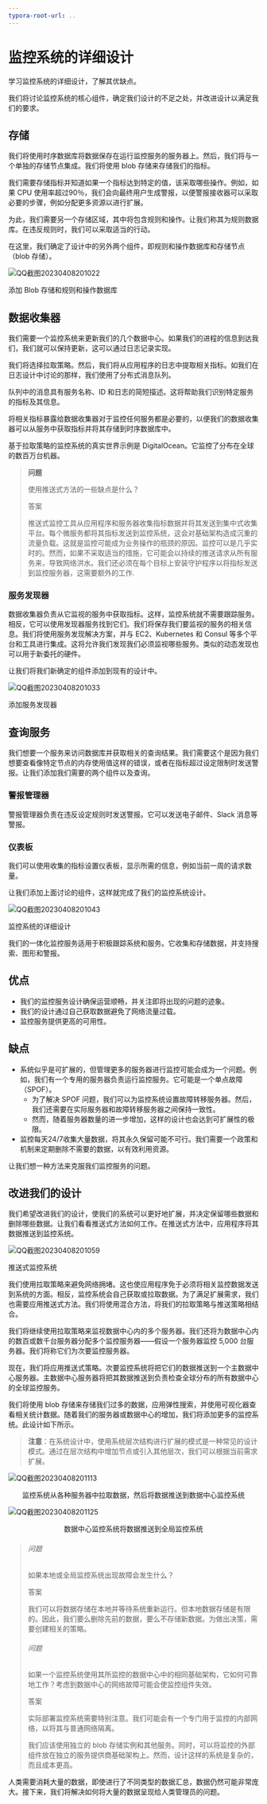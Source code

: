 ```yaml
---
typora-root-url: ..
---
```


# 监控系统的详细设计

学习监控系统的详细设计，了解其优缺点。

我们将讨论监控系统的核心组件，确定我们设计的不足之处，并改进设计以满足我们的要求。

## 存储

我们将使用时序数据库将数据保存在运行监控服务的服务器上。然后，我们将与一个单独的存储节点集成。我们将使用 blob 存储来存储我们的指标。

我们需要存储指标并知道如果一个指标达到特定的值，该采取哪些操作。例如，如果 CPU 使用率超过90％，我们会向最终用户生成警报，以便警报接收器可以采取必要的步骤，例如分配更多资源以进行扩展。

为此，我们需要另一个存储区域，其中将包含规则和操作。让我们称其为规则数据库。在违反规则时，我们可以采取适当的行动。

在这里，我们确定了设计中的另外两个组件，即规则和操作数据库和存储节点（blob 存储）。

![QQ截图20230408201022](/img/14-Monitor%20Server-side%20Errors/QQ%E6%88%AA%E5%9B%BE20230408201022.png)

添加 Blob 存储和规则和操作数据库

## 数据收集器

我们需要一个监控系统来更新我们的几个数据中心。如果我们的进程的信息到达我们，我们就可以保持更新，这可以通过日志记录实现。

我们将选择拉取策略。然后，我们将从应用程序的日志中提取相关指标。如我们在日志设计中讨论的那样，我们使用了分布式消息队列。

队列中的消息具有服务名称、ID 和日志的简短描述。这将帮助我们识别特定服务的指标及其信息。

将相关指标暴露给数据收集器对于监控任何服务都是必要的，以便我们的数据收集器可以从服务中获取指标并将其存储到时序数据库中。

基于拉取策略的监控系统的真实世界示例是 DigitalOcean。它监控了分布在全球的数百万台机器。

> **问题**
>
> 使用推送式方法的一些缺点是什么？
>
> 答案
>
> 推送式监控工具从应用程序和服务器收集指标数据并将其发送到集中式收集平台。每个微服务都将其指标发送到监控系统，这会对基础架构造成沉重的流量负载。这就是监控可能成为业务操作的瓶颈的原因。监控可以是几乎实时的。然而，如果不采取适当的措施，它可能会以持续的推送请求从所有服务来，导致网络洪水。我们还必须在每个目标上安装守护程序以将指标发送到监控服务器，这需要额外的工作.

### 服务发现器

数据收集器负责从它监视的服务中获取指标。这样，监控系统就不需要跟踪服务。相反，它可以使用发现器服务找到它们。我们将保存我们要监视的服务的相关信息。我们将使用服务发现解决方案，并与 EC2、Kubernetes 和 Consul 等多个平台和工具进行集成。这将允许我们发现我们必须监视哪些服务。类似的动态发现也可以用于新委托的硬件。

让我们将我们新确定的组件添加到现有的设计中。

![QQ截图20230408201033](/img/14-Monitor%20Server-side%20Errors/QQ%E6%88%AA%E5%9B%BE20230408201033.png)

添加服务发现器

## 查询服务

我们想要一个服务来访问数据库并获取相关的查询结果。我们需要这个是因为我们想要查看像特定节点的内存使用值这样的错误，或者在指标超过设定限制时发送警报。让我们添加我们需要的两个组件以及查询。

### 警报管理器

警报管理器负责在违反设定规则时发送警报。它可以发送电子邮件、Slack 消息等警报。

### 仪表板

我们可以使用收集的指标设置仪表板，显示所需的信息，例如当前一周的请求数量。

让我们添加上面讨论的组件，这样就完成了我们的监控系统设计。

![QQ截图20230408201043](/img/14-Monitor%20Server-side%20Errors/QQ%E6%88%AA%E5%9B%BE20230408201043.png)

监控系统的详细设计

我们的一体化监控服务适用于积极跟踪系统和服务。它收集和存储数据，并支持搜索、图形和警报。

## 优点

- 我们的监控服务设计确保运营顺畅，并关注即将出现的问题的迹象。
- 我们的设计通过自己获取数据避免了网络流量过载。
- 监控服务提供更高的可用性。

## 缺点

- 系统似乎是可扩展的，但管理更多的服务器进行监控可能会成为一个问题。例如，我们有一个专用的服务器负责运行监控服务。它可能是一个单点故障（SPOF）。
  - 为了解决 SPOF 问题，我们可以为监控系统设置故障转移服务器。然后，我们还需要在实际服务器和故障转移服务器之间保持一致性。
  - 然而，随着服务器数量的进一步增加，这样的设计也会达到可扩展性的极限。
- 监控每天24/7收集大量数据，将其永久保留可能不可行。我们需要一个政策和机制来定期删除不需要的数据，以有效利用资源。

让我们想一种方法来克服我们监控服务的问题。

## 改进我们的设计

我们希望改进我们的设计，使我们的系统可以更好地扩展，并决定保留哪些数据和删除哪些数据。让我们看看推送式方法如何工作。在推送式方法中，应用程序将其数据推送到监控系统。

![QQ截图20230408201059](/img/14-Monitor%20Server-side%20Errors/QQ%E6%88%AA%E5%9B%BE20230408201059.png)

推送式监控系统

我们使用拉取策略来避免网络拥堵。这也使应用程序免于必须将相关监控数据发送到系统的方面。相反，监控系统会自己获取或拉取数据。为了满足扩展需求，我们也需要应用推送式方法。我们将使用混合方法，将我们的拉取策略与推送策略相结合。

我们将继续使用拉取策略来监视数据中心内的多个服务器。我们还将为数据中心内的数百或数千台服务器分配多个监控服务器——假设一个服务器监控 5,000 台服务器。我们将称它们为次要监控服务器。

现在，我们将应用推送式策略。次要监控系统将把它们的数据推送到一个主数据中心服务器。主数据中心服务器将把其数据推送到负责检查全球分布的所有数据中心的全球监控服务。

我们将使用 blob 存储来存储我们过多的数据，应用弹性搜索，并使用可视化器查看相关统计数据。随着我们的服务器或数据中心的增加，我们将添加更多的监控系统。此设计如下所示。

> **注意**：在系统设计中，使用系统层次结构进行扩展的模式是一种常见的设计模式。通过在层次结构中增加节点或引入其他层次，我们可以根据当前需求扩展。

![QQ截图20230408201113](/img/14-Monitor%20Server-side%20Errors/QQ%E6%88%AA%E5%9B%BE20230408201113.png)

<center>监控系统从各种服务器中拉取数据，然后将数据推送到数据中心监控系统</center>

![QQ截图20230408201125](/img/14-Monitor%20Server-side%20Errors/QQ%E6%88%AA%E5%9B%BE20230408201125.png)

<center>数据中心监控系统将数据推送到全局监控系统</center>

> ###### 问题
>
> 如果本地或全局监控系统出现故障会发生什么？
>
> 答案
>
> 我们可以将数据存储在本地并等待系统重新运行。但本地数据存储是有限的。因此，我们要么删除先前的数据，要么不存储新数据。为做出决策，需要创建相关的策略。
>
> ###### 问题
>
> 如果一个监控系统使用其所监控的数据中心中的相同基础架构，它如何可靠地工作？考虑到数据中心的网络故障可能会使监控组件失效。
>
> 答案
>
> 实际部署监控系统需要特别注意。我们可能会有一个专门用于监控的内部网络，以将其与普通网络隔离。
>
> 我们应该使用独立的 blob 存储实例和其他服务。同时，可以将监控的外部组件放在独立的服务提供商基础架构上。然而，设计这样的系统是复杂的，而且成本更高。

人类需要消耗大量的数据，即使进行了不同类型的数据汇总，数据仍然可能非常庞大。接下来，我们将解决如何将大量的数据呈现给人类管理员的问题。